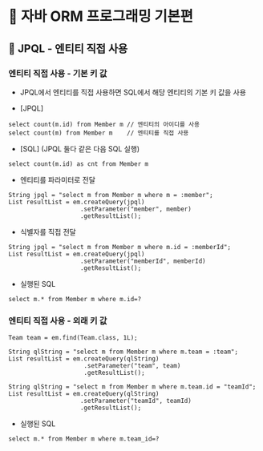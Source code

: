 # :book: 자바 ORM 프로그래밍 기본편

## :pushpin: JPQL - 엔티티 직접 사용

### 엔티티 직접 사용 - 기본 키 값

- JPQL에서 엔티티를 직접 사용하면 SQL에서 해당 엔티티의 기본 키 값을 사용

- [JPQL]

```
select count(m.id) from Member m // 엔티티의 아이디를 사용
select count(m) from Member m    // 엔티티를 직접 사용
```

- [SQL] (JPQL 둘다 같은 다음 SQL 실행)

``
select count(m.id) as cnt from Member m
``

- 엔티티를 파라미터로 전달
```
String jpql = "select m from Member m where m = :member";
List resultList = em.createQuery(jpql)
                    .setParameter("member", member)
                    .getResultList();
```

- 식별자를 직접 전달
````
String jpql = "select m from Member m where m.id = :memberId";
List resultList = em.createQuery(jpql)
                    .setParameter("memberId", memberId)
                    .getResultList();
````

- 실행된 SQL
```
select m.* from Member m where m.id=?
```


### 엔티티 직접 사용 - 외래 키 값
```
Team team = em.find(Team.class, 1L);

String qlString = "select m from Member m where m.team = :team";
List resultList = em.createQuery(qlString)
                     .setParameter("team", team)
                     .getResultList();          
```

```
String qlString = "select m from Member m where m.team.id = "teamId";
List resultList = em.createQuery(qlString)
                    .setParameter("teamId", teamId)
                    .getResultList();
```

- 실행된 SQL
```
select m.* from Member m where m.team_id=?
```